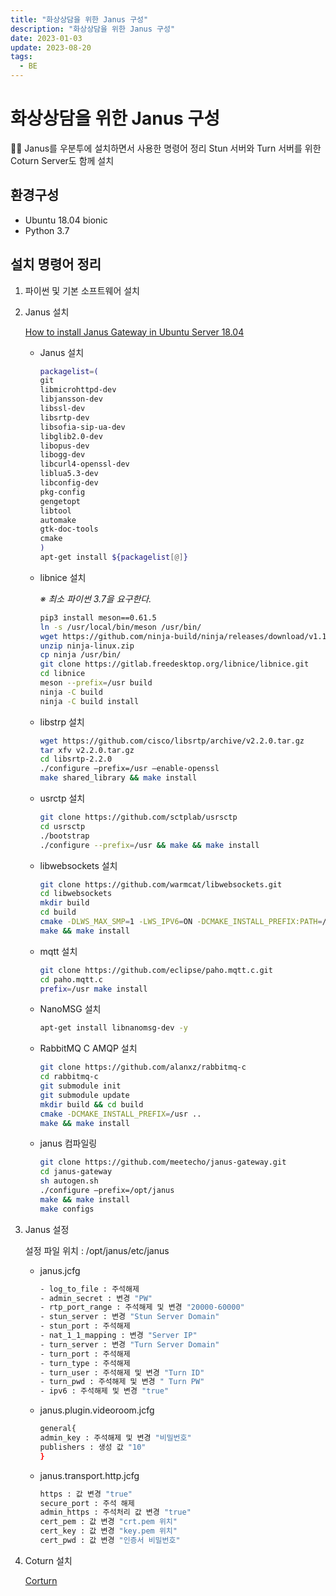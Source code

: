 ```yaml
---
title: "화상상담을 위한 Janus 구성"
description: "화상상담을 위한 Janus 구성"
date: 2023-01-03
update: 2023-08-20
tags:
  - BE
---
```

# 화상상담을 위한 Janus 구성

<aside>
👨‍💻 Janus를 우분투에 설치하면서 사용한 명령어 정리
Stun 서버와 Turn 서버를 위한 Coturn Server도 함께 설치
</aside>

## 환경구성

- Ubuntu 18.04 bionic
- Python 3.7

## 설치 명령어 정리

1. 파이썬 및 기본 소프트웨어 설치
2. Janus 설치
    
    [How to install Janus Gateway in Ubuntu Server 18.04](https://ourcodeworld.com/articles/read/1197/how-to-install-janus-gateway-in-ubuntu-server-18-04)
    
    - Janus 설치
        
        ```bash
        packagelist=( 
        git 
        libmicrohttpd-dev 
        libjansson-dev 
        libssl-dev 
        libsrtp-dev 
        libsofia-sip-ua-dev 
        libglib2.0-dev 
        libopus-dev 
        libogg-dev 
        libcurl4-openssl-dev 
        liblua5.3-dev 
        libconfig-dev 
        pkg-config 
        gengetopt 
        libtool 
        automake 
        gtk-doc-tools 
        cmake 
        ) 
        apt-get install ${packagelist[@]}
        ```
        
    - libnice 설치
        
        *※ 최소 파이썬 3.7을 요구한다.* 
        
        ```bash
        pip3 install meson==0.61.5 
        ln -s /usr/local/bin/meson /usr/bin/ 
        wget https://github.com/ninja-build/ninja/releases/download/v1.10.1/ninja-linux.zip 
        unzip ninja-linux.zip 
        cp ninja /usr/bin/ 
        git clone https://gitlab.freedesktop.org/libnice/libnice.git
        cd libnice 
        meson --prefix=/usr build 
        ninja -C build 
        ninja -C build install
        ```
        
    - libstrp 설치
        
        ```bash
        wget https://github.com/cisco/libsrtp/archive/v2.2.0.tar.gz 
        tar xfv v2.2.0.tar.gz 
        cd libsrtp-2.2.0 
        ./configure —prefix=/usr —enable-openssl 
        make shared_library && make install
        ```
        
    - usrctp 설치
        
        ```bash
        git clone https://github.com/sctplab/usrsctp 
        cd usrsctp 
        ./bootstrap 
        ./configure --prefix=/usr && make && make install
        ```
        
    - libwebsockets 설치
        
        ```bash
        git clone https://github.com/warmcat/libwebsockets.git 
        cd libwebsockets 
        mkdir build 
        cd build 
        cmake -DLWS_MAX_SMP=1 -LWS_IPV6=ON -DCMAKE_INSTALL_PREFIX:PATH=/usr -DCMAKE_C_FLAGS="-fpic" .. 
        make && make install
        ```
        
    - mqtt 설치
        
        ```bash
        git clone https://github.com/eclipse/paho.mqtt.c.git 
        cd paho.mqtt.c 
        prefix=/usr make install
        ```
        
    - NanoMSG 설치
        
        ```bash
        apt-get install libnanomsg-dev -y
        ```
        
    - RabbitMQ C AMQP 설치
        
        ```bash
        git clone https://github.com/alanxz/rabbitmq-c 
        cd rabbitmq-c 
        git submodule init 
        git submodule update 
        mkdir build && cd build 
        cmake -DCMAKE_INSTALL_PREFIX=/usr ..
        make && make install
        ```
        
    - janus 컴파일링
        
        ```bash
        git clone https://github.com/meetecho/janus-gateway.git
        cd janus-gateway
        sh autogen.sh
        ./configure —prefix=/opt/janus
        make && make install
        make configs
        ```
        
3. Janus 설정
    
    설정 파일 위치 : /opt/janus/etc/janus
    
    - janus.jcfg
        
        ```bash
        - log_to_file : 주석해제 
        - admin_secret : 변경 "PW" 
        - rtp_port_range : 주석해제 및 변경 "20000-60000" 
        - stun_server : 변경 "Stun Server Domain" 
        - stun_port : 주석해제 
        - nat_1_1_mapping : 변경 "Server IP" 
        - turn_server : 변경 "Turn Server Domain" 
        - turn_port : 주석해제 
        - turn_type : 주석해제 
        - turn_user : 주석해제 및 변경 "Turn ID" 
        - turn_pwd : 주석해제 및 변경 " Turn PW" 
        - ipv6 : 주석해제 및 변경 "true"
        ```
        
    - janus.plugin.videoroom.jcfg
        
        ```bash
        general{ 
        admin_key : 주석해제 및 변경 "비밀번호" 
        publishers : 생성 값 "10" 
        }
        ```
        
    - janus.transport.http.jcfg
        
        ```bash
        https : 값 변경 "true" 
        secure_port : 주석 해제 
        admin_https : 주석처리 값 변경 "true" 
        cert_pem : 값 변경 "crt.pem 위치" 
        cert_key : 값 변경 "key.pem 위치" 
        cert_pwd : 값 변경 "인증서 비밀번호"
        ```
        
4. Coturn 설치
    
    [Corturn](http://john-home.iptime.org:8085/xe/index.php?mid=board_sKSz42&document_srl=1546)